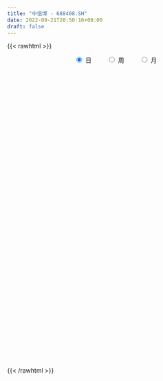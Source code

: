 ```yaml
---
title: "中信博 - 688408.SH"
date: 2022-09-21T20:50:16+08:00
draft: false
---
```

{{< rawhtml >}}
    <div style="text-align: center">
        <label style="padding: 1rem;"><input style="margin-right: .5rem" type="radio" name="period" value="D" checked onclick="period_change(this)">日</label>
        <label style="padding: 1rem;"><input style="margin-right: .5rem" type="radio" name="period" value="W" onclick="period_change(this)">周</label>
        <label style="padding: 1rem;"><input style="margin-right: .5rem" type="radio" name="period" value="M" onclick="period_change(this)">月</label>
    </div>
    <div id="chart" style="height: 700px;"></div> 
    <script type="text/javascript">
        const D_v = [90394.37,82330.37,64766.9,43136.69,37846.39,27296.49,21218.99,15105.16,23976.03,33774.93,26055.65,15417.18,17212.69,9872.71,14041.71,8788.38,14811.12,18252.67,9789.18,10422.15,9337.24,19049.54,23374.58,41155.15,11219.07,13508.87,22397.24,9765.01,8278.87,8697.08,14847.25,10441.87,8147.79,12486.1,8632.58,17362.21,7387.66,17679.12,9302.38,8930.83,13972.08,7741.86,8903.62,8910.08,14464.57,9637.32,5541.1,5845.64,4836.76,6738.87,7471.88,5300.94,2726.59,5897.02,3262.96,3081.36,3661.94,3096.64,8051.7,5957.06,11292.24,8555.98,3491.7,5499.12,8251.15,6594.48,8039.18,9243.0,17523.85,11563.38,8963.77,5069.06,10444.23,11386.04,8814.25,12717.78,6920.24,17835.65,12376.91,15463.59,24811.22,16276.25,12035.33,10540.62,11165.9,15957.69,21592.97,10388.35,7442.35,13105.74,15959.43,12238.98,8917.53,6960.92,8900.3,8250.15,10538.64,15158.41,7939.46,6552.88,4161.05,7543.8,4245.12,5150.36,5703.86,6728.84,11967.27,11447.32,7002.14,6077.36,8334.95,6251.77,6046.73,7810.64,5628.51,4725.27,9423.03,12359.26,7836.38,8175.07,9635.43,5978.8,11272.64,11567.24,8515.41,10251.35,5517.81,9743.42,4746.65,2990.96,5248.62,4356.44,2388.0,5415.84,4392.23,10108.65,4571.91,6415.4,14050.05,5814.78,7416.91,2958.47,5351.06,6411.74,3677.14,4557.92,3561.4,3432.11,5107.78,5068.22,4766.54,5580.17,7971.26,4062.63,3930.46,3642.72,5337.23,6552.03,6207.78,13395.77,8590.35,6007.08,7095.43,11567.56,12501.26,3537.06,6178.74,4967.74,7591.51,3655.97,4594.54,14306.96,8099.3,6960.1,10268.24,3311.51,5453.44,8174.64,8932.6,7491.66,4084.83,4038.02,3603.59,4364.75,2009.43,2936.96,11472.13,13216.0,11141.49,10217.65,4344.99,6100.28,11252.83,9092.99,8462.08,9793.03,7091.04,7720.05,8414.23,4397.83,6028.66,7619.14,5474.39,8626.36,13436.7,7534.64,6208.83,16956.35,13416.23,10913.26,10929.47,7712.7,11455.61,8075.33,10115.85,9068.12,7131.16,10912.0,15226.64,8644.0,16260.89,10917.5,11404.38,11304.77,9331.74,7817.52,8043.5,8384.95,14154.2,10341.41,23078.05,8094.05,14162.05,12398.2,8532.33,8845.47,48649.17,24959.3,21296.56,28175.17,24382.34,9569.84,42252.65,18157.51,20643.84,27862.74,21429.8,17383.85,30352.96,26803.46,33019.93,19997.47,36474.64,24458.44,18670.72,20921.59,11888.35,16514.67,10812.71,24107.55,17028.55,16332.23,8523.38,12534.6,11228.63,12722.97,10911.18,18984.81,30492.48,16420.66,21312.59,24224.54,22283.95,15256.93,14772.64,22256.83,20318.16,21832.27,17517.23,19003.33,18666.28,14479.14,17068.91,16965.95,13722.39,8517.79,8877.8,18097.71,11454.83,8988.98,18602.42,18530.39,14894.08,14373.15,28058.99,28912.68,14435.82,17718.7,13811.21,12520.57,12798.9,12734.86,20543.31,25321.92,19677.04,18971.18,18760.15,18155.14,21581.84,32870.88,20685.8,10132.21,11434.75,7538.52,11812.57,17263.05,12814.98,10524.48,16622.24,16014.56,22420.85,29578.86,29454.28,51573.75,57398.18,33744.54,40358.46,30032.1,45895.81,37876.13,48654.35,41500.23,38319.09,25303.23,35103.88,24670.2,25931.55,20768.23,19825.09,41508.82,55088.23,46892.39,24269.19,26147.28,23745.97,25836.43,37682.03,51740.17,42864.73,32629.01,31820.29,21449.85,26381.59,30209.4,18091.39,21986.06,38462.91,30285.38,25450.02,23269.91,27390.51,21569.02,38560.08,23591.05,25127.5,28807.32,33345.37,31453.4,46388.5,42143.2,23440.65,42220.63,52103.81,29821.1,34971.12,29356.65,43557.52,25803.96,21854.79,22498.98,25095.26,18610.28,24729.06,13340.9,19799.12,20128.53,20421.85,18653.81,26516.5,18235.54,27870.44,27296.93,33983.91,31128.11,20047.18,21883.66,25877.62,30874.06,21716.48,29010.98,29032.13,34512.64,27786.97,15749.48,39742.38,96927.07,101544.75,42975.53,36665.8,34919.07,38686.61,67282.98,118154.16,71170.0,56726.34,57613.74,45520.07,37465.31,39357.4,30998.9,83421.52,43273.14,54111.4,55931.35,57059.52,75606.42,40141.07,40383.19,36155.58,57046.19,27942.82,47351.69,37814.26,41479.13,35519.1,38050.9,39138.81,51047.89,32024.42,38778.02,55748.13,41809.05,42549.92,41394.02,28281.25,33427.15,35949.32,30269.44,25767.43,22353.15,51622.1,59050.79,49770.7,53015.65,44278.97,28403.62,24559.88,46654.44,44180.42,38634.62,45201.41,62096.89,41044.03,51842.71,43305.21,45186.94,39689.34,47542.43,60949.2,47411.84,41557.73,34583.33,19494.52,34726.6,30494.74,43526.3,38682.29,50881.78,39549.5,28392.91,32196.14,47614.76,42352.19,34701.35,25717.83,54536.85,36050.49,25016.1,29807.17,44056.67,32037.0,21653.96,23841.63,27192.11,17913.99,50906.6,24470.69,21729.45,21385.51,17838.45]
const D_histogram = [0.0,0.7658119658,1.2256155064,2.0666078472,1.9719819279,1.6481352512,1.0866239137,0.763677488,1.5537782215,1.8637920574,2.055337501,2.1949178378,2.0515678727,1.7879663939,1.2270787642,0.5115692433,0.5198070265,0.3265661375,0.2046901247,0.0364637966,-0.2892863947,-0.3501420483,0.961984224,1.984535889,2.6142984005,2.9193296221,2.2310932599,1.6335002196,0.7527346511,0.342014503,-0.2466497148,-0.3570203539,-0.8789550291,-0.8623977553,-0.4651068828,-0.3314076765,-0.2185663215,0.226781714,0.8911372721,0.8332951178,0.7680973019,1.1811414131,1.118459881,0.9906357015,0.7772846671,0.0813123312,-0.4590242359,-0.6446107138,-0.9980618658,-1.7033200765,-2.4784647424,-2.3506623612,-2.2198476826,-1.7743219113,-1.8017926538,-2.0742330179,-2.2635879907,-2.1139179265,-2.1268384228,-1.8583421539,-2.2529284186,-2.0608919693,-2.0643078276,-1.9702798388,-1.3765488436,-0.8294524633,0.2359840119,1.2297680726,2.1881989357,2.5918850966,2.4925251949,2.0327210433,2.540713144,2.6847609438,2.1722103547,2.1105130904,1.6271934633,2.3537268462,2.193936772,1.0416504793,-0.1922210574,-0.4057043905,-0.4550792859,-0.7100370367,-1.1956528385,-0.8346501737,-1.5816323129,-2.3957451635,-2.7481385951,-3.7551507668,-3.3695332469,-3.2435772759,-2.7932915862,-2.3394790742,-1.2905402545,0.0532012591,2.0274418834,3.4808216055,3.7297220038,3.4854799629,2.6523784717,2.1330151161,1.711407497,1.4362805508,1.0841480759,-0.4272815421,-0.9431021609,-1.6161889879,-1.3373693106,-0.79256945,-0.0120847506,-0.0871344845,-1.1416456219,-1.7438638459,-2.298912989,-2.0708361139,-2.2162185595,-1.9952449902,-1.6997397808,-1.0806805637,-2.2365280798,-2.7122578313,-3.7542179476,-4.9985576644,-5.08313902,-4.6398524335,-3.4342001604,-3.6855170915,-3.411707469,-2.9117009499,-2.3080005332,-1.964998207,-1.3655765763,-1.5527208995,-1.774072851,-1.6336286317,-0.9841533958,-0.2331402624,1.4444204723,2.4104422279,2.9656100534,3.0014860252,2.9214146621,2.6455933495,2.2721015199,1.4573990201,0.738668769,0.4645299605,0.3706835948,0.0844000888,0.2500821825,0.7421227255,1.4399513445,1.5797895619,1.8037681121,2.1086659027,1.9623077982,1.9147498248,2.3388707563,1.9685029054,1.3244154932,0.5395114785,-0.3575550088,-1.5329909451,-2.446372365,-2.7310605953,-2.9387812653,-3.0200462413,-2.5546116012,-2.1582094186,-1.5720476156,-0.7868790395,0.1302436436,0.4626673274,0.5058587904,0.4600744741,0.80595882,0.7723732702,1.6126472602,2.3236732148,2.5384245711,2.4078466505,1.9504992584,1.6301476181,1.2823812127,0.9442266267,1.5109075487,2.7519706837,3.7177031881,3.5991611074,3.4033809545,3.7328636909,4.0913750951,3.7813639836,3.2003675723,3.4139958732,3.2349503259,2.9655977448,4.0746043145,4.4938035018,3.6698518859,2.5757112429,1.955935366,0.8331605613,0.7667184172,0.4885222733,-0.1386707047,0.8833442486,0.5994275618,0.213127867,1.5431505377,2.5304153249,2.3365611982,1.4066030999,1.9357762631,2.961893786,3.0225802027,3.3615300451,1.1410384416,0.1564303044,0.6090814494,1.6719804458,0.9250549449,-2.0168506248,-2.3645199328,-2.2648823783,-2.4388799101,-2.815655392,-4.2225447083,-5.3614461168,-6.6088994269,-7.6001509077,-8.544053242,-9.089380483,-8.9769298146,-8.6450387144,-8.008651518,-7.3145818773,-6.0501335418,-3.6784898493,-1.703952919,-0.4480820994,-0.1790833646,-0.1479369622,-0.1388938572,0.3666791525,0.3162883227,0.7106898459,1.0922730722,0.726656939,-0.3246282761,-0.9374287262,-2.580667582,-2.8766139029,-2.2403007905,-2.7812037615,-2.6238331163,-2.3093124933,-1.8309364126,-0.7985123834,-0.2011973102,-0.2897215812,-0.6713513561,-0.0689929314,-0.4078276598,-0.1359890906,-0.3555947178,0.5037269943,1.8833379189,2.6432454684,3.469205332,4.3657705612,5.1207282797,4.6890721607,4.3265219408,4.5084646107,4.6710851122,4.8758139832,4.4233011985,4.2106585848,4.2737183496,3.9936534675,3.1550212028,2.8422635607,2.4184784165,1.9615901767,1.1792398014,1.3333514924,1.7908002724,1.841059485,1.8730528231,0.5787509702,0.5995010013,-0.1470138875,0.5495686671,1.5059821724,1.8365039821,1.3033022093,0.1337388486,-0.5791480863,-1.051985871,-1.3765369975,-2.4208145198,-3.4411275094,-4.017500732,-4.2832699187,-4.3829944989,-3.757160272,-3.6823194467,-2.3695121371,-1.2689082983,-0.8768649938,-1.0923528072,-1.4157437201,-1.6991565535,-2.2757394756,-2.7453927743,-3.1477798277,-2.8907004436,-2.9814930938,-3.4868158531,-3.5129740328,-3.7297535879,-4.2375991142,-3.8673252009,-4.0083359119,-4.3435157155,-4.5233994492,-5.120360916,-5.4265096238,-5.8633900954,-5.4091015506,-5.2073669786,-4.6355010575,-3.5587719893,-2.6198175789,-2.1014766494,-1.7013102429,-1.1408714966,-0.0900266564,1.017393161,2.0131094335,2.4499811283,2.7767666943,2.7794348355,2.3893209963,1.7418584453,0.5463363717,-0.4366858668,-0.7464234285,-0.3303178596,0.2305780241,0.9154765363,1.4039820696,1.7022934637,2.0673698864,2.8237768052,3.2873398505,3.6370308615,3.8791555281,3.8689525194,3.871001604,3.0747172303,2.4139499444,1.677720315,1.0112876468,0.4576090026,0.156384732,-0.3508868862,-0.7295314651,-1.1190004483,-0.7762527344,-0.3015559674,-0.2335839414,0.0735696769,0.1186989874,0.4487893058,0.6143289931,0.4324426623,0.2908726575,0.3740598654,0.6158815299,0.5690802789,0.4880363992,0.335059186,0.1059606055,-0.1526993866,-0.4880944419,-0.7214267317,-0.9362625431,-1.0846276587,-1.1427900014,-0.8598781869,-0.5253919002,-0.3587114547,-0.3529917958,-0.4061730525,-0.6552937047,-0.8799317702,-0.6261668303,-0.4015975606,0.0356844043,0.3739642533,0.5716173611,0.9840853005,1.8474779824,2.5655915634,3.0081177789,3.1559596724,3.1845662114,3.1769055389,3.0662837421,3.4694025913,3.7462024468,3.5736112541,3.0398427347,2.5381495849,2.0113430892,1.574790807,1.2268671753,1.2792358632,1.2118020947,1.4267922556,1.8910701991,2.1428003987,1.7939534482,1.1683903955,0.7683831986,0.4511102299,-0.1063038651,-0.5563036733,-0.4910095143,-0.1522678685,0.2562157007,0.2696854606,0.3169596933,0.5417654657,1.04223819,1.195486529,1.0539726929,0.2100571415,0.0086020547,-0.6705248436,-1.0445789321,-1.4173045973,-1.3311919462,-1.1019200063,-1.1880954287,-1.2822432602,-1.3448122178,-0.7066903754,0.0662687504,0.6941701536,1.4838338904,1.3224287769,1.288946068,1.1698105214,1.4402721867,1.7753682514,2.0234258708,2.5496730661,2.9903334234,3.5203797588,3.0163741249,2.7415000328,1.595404922,0.5353246317,-0.4554209631,-0.533506476,-0.1318860155,0.5936860303,1.1574457522,1.1281061956,1.6066741081,1.4750102665,1.1941487626,0.6754212958,0.4187158702,0.5091365307,0.6082885004,-0.2228562221,-1.6230092764,-2.7366455482,-3.1695698086,-3.6015763918,-4.6371383275,-5.3932761245,-5.7570581753,-5.6302148687,-4.6338221785,-3.6567505804,-2.8431643306,-2.3851969757,-2.0901999873,-1.9259188543,-2.5510608721,-2.8085266259,-2.9911406155,-2.637559739,-2.3452465826]
const D_fast = [0.0,0.9572649573,1.7234723744,3.081116677,3.4794862397,3.5676733759,3.2778180167,3.1457909631,4.3243362519,5.1002981022,5.805677921,6.4939877172,6.8635297204,7.04691984,6.7928019013,6.2051846913,6.3433742311,6.2317748764,6.1610713948,6.0019610159,5.6038892259,5.4554980603,7.0081203885,8.5268060258,9.8101431374,10.8450067646,10.7145437173,10.5253257319,9.8327438262,9.5075273038,8.8572006574,8.6575749298,7.9159014973,7.7168593322,7.9978734841,8.0487207713,8.1069205459,8.6089640098,9.496103886,9.6465855111,9.7734120207,10.4817414852,10.6986749234,10.8185096693,10.7994798016,10.1238355486,9.4687429224,9.122003766,8.5190371476,7.3879489178,5.9931880664,5.5333248572,5.1091776152,5.1111229086,4.6332040027,3.8422053842,3.0869534137,2.7081439962,2.1635138942,1.9674246246,1.0096062553,0.6864197123,0.166926897,-0.2316150739,0.0179787104,0.3577119749,1.4821444531,2.783370532,4.288851129,5.340508564,5.864279961,5.9126560703,7.055826457,7.8710644928,7.9015664923,8.3674975006,8.2909762393,9.6059413338,9.9946354525,9.1027617797,7.8208349787,7.505925548,7.342780831,6.9103138211,6.1257848097,6.2781249311,5.1357347136,3.7226855721,2.6832574918,0.7374576284,0.2806918365,-0.4042465114,-0.6522837183,-0.7833409748,-0.0570372188,1.3000046096,3.7811057047,6.1046908282,7.2860217274,7.9131496773,7.743142804,7.7570332275,7.7632774826,7.8472206741,7.7661252182,6.1478752147,5.3962790556,4.3191449816,4.2636223313,4.6102798293,5.3877433412,5.2909099862,3.9509874432,2.9128032578,1.7830258674,1.4933937141,0.7939566286,0.5161189504,0.3866892145,0.7355782908,-0.9794012454,-2.1331954547,-4.1137100579,-6.6076891908,-7.9630553013,-8.6797318232,-8.3326295903,-9.5053257942,-10.0844430389,-10.3123617573,-10.2856614739,-10.4339086994,-10.1758812129,-10.7512057609,-11.4160759251,-11.6840388638,-11.2806019769,-10.587873909,-8.5492080563,-6.9805757437,-5.6840054049,-4.8977579268,-4.2474756243,-3.8618985996,-3.6673650491,-4.1177177939,-4.6517808528,-4.8097871712,-4.8109626381,-5.076146122,-4.8479434826,-4.1703722583,-3.1125558032,-2.5777701953,-1.9028496171,-1.0707853508,-0.7265665057,-0.295437023,0.7134015976,0.8351594731,0.5221759342,-0.1278502109,-1.1143054504,-2.6729891229,-4.1979636342,-5.1654170133,-6.1078329996,-6.9441095359,-7.1173277961,-7.2604779681,-7.067328069,-6.4788792527,-5.5291956588,-5.0811051431,-4.9114489825,-4.8422146803,-4.2948406295,-4.1353328617,-2.8918970566,-1.5999527984,-0.7505952992,-0.2792115572,-0.2489341347,-0.1617488705,-0.1889199727,-0.2910179021,0.6533899071,2.5824457131,4.4776040145,5.2588522106,5.9139172963,7.1766159555,8.5579711335,9.1933010178,9.4123964996,10.4795237689,11.109215803,11.5812626581,13.7089203064,15.2515703692,15.3450817248,14.8948688925,14.764076857,13.8495921927,13.9748296529,13.8187640773,13.1569034231,14.3997544386,14.2656946422,13.9326769142,15.6484872193,17.2683558377,17.6586420106,17.0803346873,18.0934519162,19.8600428856,20.676374353,21.8557067067,19.9204747136,18.9749741524,19.5798956598,21.0607897677,20.5451280031,17.0990097772,16.1602104859,15.6936274459,14.9099099365,13.8292206066,11.3666951132,8.8874321755,5.9877540087,3.096464801,0.0165491561,-2.8011232056,-4.9329049909,-6.7622735692,-8.1280492523,-9.2626250809,-9.5107101309,-8.0586889007,-6.5101402002,-5.3662899054,-5.1420620118,-5.14789985,-5.1735802092,-4.5763374114,-4.5476561605,-3.9755821758,-3.3209306815,-3.5048825799,-4.6373248641,-5.4844824957,-7.772888247,-8.7879880437,-8.7117501288,-9.9479540403,-10.4465416741,-10.7093491744,-10.6887071969,-9.8559112636,-9.3088955179,-9.4698501842,-10.0193177982,-9.4342076063,-9.8749992496,-9.637157953,-9.9456622597,-8.960408799,-7.1099633948,-5.6892444781,-3.9959832815,-2.0079754121,0.0271643764,0.7677762975,1.4868565628,2.7959153854,4.126307165,5.5499895318,6.2033020467,7.0433240793,8.1748134315,8.8931619162,8.8432849522,9.2410932003,9.4219276602,9.4554369646,8.9678965396,9.4553461037,10.3604949518,10.8710190357,11.3712755796,10.2216614692,10.3922867506,9.6090183899,10.4429931114,11.7759021597,12.565549965,12.3581737444,11.2220450959,10.3643711394,9.6285368871,8.9598515111,7.3103703589,5.429775492,3.8490270863,2.51244042,1.316967215,1.003511374,0.1577723375,0.8782016128,1.6615783771,1.8344054331,1.3458294179,0.6685025751,-0.0396993967,-1.1852171877,-2.34121868,-3.5305506904,-3.9961464171,-4.8323123408,-6.2093390634,-7.1137407513,-8.2629587034,-9.8302040082,-10.4267613951,-11.5698560841,-12.9909148166,-14.3016484126,-16.1787001084,-17.8414762221,-19.7442042176,-20.6421910605,-21.742298233,-22.3293075764,-22.1422715055,-21.8582714898,-21.8652997226,-21.8904608768,-21.6152400048,-20.5869018286,-19.225133721,-17.72614009,-16.6767731132,-15.6557958736,-14.9582690235,-14.7510526137,-14.9630505534,-16.021988534,-17.1141822392,-17.610525658,-17.2769995541,-16.6584591643,-15.7446915181,-14.9051904674,-14.1813057073,-13.2993868131,-11.837035693,-10.551637685,-9.2926889587,-8.08077541,-7.1237402889,-6.1539408033,-6.1815458694,-6.2388256692,-6.5556252198,-6.9692359764,-7.4085123699,-7.6706404575,-8.2656337973,-8.8266612424,-9.4958803377,-9.3471958074,-8.9478880323,-8.9383119915,-8.6127659541,-8.5379618967,-8.0956742518,-7.7765523163,-7.8503279815,-7.919179822,-7.7424776477,-7.3466856007,-7.251216782,-7.210251562,-7.2794639786,-7.4820724078,-7.7789072465,-8.2363259122,-8.650014885,-9.0989163321,-9.5184383625,-9.8622982055,-9.7943559377,-9.591217626,-9.5142150442,-9.5967433343,-9.7514678541,-10.1644119325,-10.6090329405,-10.5118097082,-10.3876398287,-9.9414367626,-9.5096658503,-9.1691084022,-8.5106191377,-7.1853569603,-5.8258454884,-4.6312898282,-3.6944580166,-2.8697099247,-2.0831442125,-1.4271950738,-0.1567255768,1.0566248904,1.7774365112,2.0036286756,2.136472922,2.1125021986,2.0696476181,2.0284407802,2.400618434,2.6361351891,3.2078234139,4.1448689072,4.9322992064,5.031940618,4.6984751642,4.4905637669,4.2860683557,3.7020782945,3.1130025679,3.0555443484,3.356219027,3.8287565214,3.9096476464,4.0361618025,4.3964089413,5.1574412131,5.6095611843,5.7315405215,4.9401392555,4.7408346823,3.8940765731,3.2588777516,2.5318259371,2.2851406016,2.2389325399,1.8557332603,1.4410246138,1.0422526017,1.5037018503,2.2932281636,3.0946721052,4.2552943147,4.4244963955,4.7132502035,4.8865672873,5.5170969992,6.2960351268,7.0499492139,8.2136146757,9.4018583888,10.8119996639,11.0620875613,11.4725884774,10.725344597,9.7990954646,8.6944946291,8.4830324972,8.8516814538,9.7256750072,10.5787961671,10.8314831595,11.711719599,11.948808324,11.9664840108,11.6166118679,11.4645854098,11.682290203,11.9335142978,11.0466555198,9.2407501464,7.4429524876,6.217635775,4.8852350938,2.6903885762,0.5859317482,-1.2171148465,-2.4978252571,-2.6598881115,-2.5970041586,-2.4942089913,-2.6325408804,-2.8600938888,-3.1772924693,-4.4401997051,-5.3997971155,-6.330196259,-6.6360053172,-6.9300038065]
const D_slow = [0.0,0.1914529915,0.497856868,1.0145088298,1.5075043118,1.9195381246,2.1911941031,2.3821134751,2.7705580304,3.2365060448,3.75034042,4.2990698795,4.8119618476,5.2589534461,5.5657231372,5.693615448,5.8235672046,5.905208739,5.9563812701,5.9654972193,5.8931756206,5.8056401085,6.0461361645,6.5422701368,7.1958447369,7.9256771424,8.4834504574,8.8918255123,9.0800091751,9.1655128008,9.1038503722,9.0145952837,8.7948565264,8.5792570876,8.4629803669,8.3801284477,8.3254868674,8.3821822959,8.6049666139,8.8132903934,9.0053147188,9.3006000721,9.5802150424,9.8278739677,10.0221951345,10.0425232173,9.9277671583,9.7666144799,9.5170990134,9.0912689943,8.4716528087,7.8839872184,7.3290252978,6.8854448199,6.4349966565,5.916438402,5.3505414044,4.8220619227,4.290352317,3.8257667785,3.2625346739,2.7473116816,2.2312347247,1.738664765,1.3945275541,1.1871644382,1.2461604412,1.5536024594,2.1006521933,2.7486234674,3.3717547662,3.879935027,4.515113313,5.1863035489,5.7293561376,6.2569844102,6.663782776,7.2522144876,7.8006986806,8.0611113004,8.0130560361,7.9116299384,7.797860117,7.6203508578,7.3214376482,7.1127751047,6.7173670265,6.1184307356,5.4313960869,4.4926083952,3.6502250834,2.8393307645,2.1410078679,1.5561380994,1.2335030357,1.2468033505,1.7536638213,2.6238692227,3.5562997237,4.4276697144,5.0907643323,5.6240181113,6.0518699856,6.4109401233,6.6819771423,6.5751567568,6.3393812165,5.9353339695,5.6009916419,5.4028492794,5.3998280917,5.3780444706,5.0926330651,4.6566671037,4.0819388564,3.564229828,3.0101751881,2.5113639405,2.0864289953,1.8162588544,1.2571268345,0.5790623766,-0.3594921103,-1.6091315264,-2.8799162814,-4.0398793898,-4.8984294299,-5.8198087027,-6.67273557,-7.4006608074,-7.9776609407,-8.4689104925,-8.8103046365,-9.1984848614,-9.6420030742,-10.0504102321,-10.296448581,-10.3547336466,-9.9936285286,-9.3910179716,-8.6496154583,-7.899243952,-7.1688902864,-6.5074919491,-5.9394665691,-5.575116814,-5.3904496218,-5.2743171317,-5.181646233,-5.1605462108,-5.0980256651,-4.9124949838,-4.5525071477,-4.1575597572,-3.7066177292,-3.1794512535,-2.6888743039,-2.2101868477,-1.6254691587,-1.1333434323,-0.802239559,-0.6673616894,-0.7567504416,-1.1399981779,-1.7515912691,-2.434356418,-3.1690517343,-3.9240632946,-4.5627161949,-5.1022685495,-5.4952804534,-5.6920002133,-5.6594393024,-5.5437724705,-5.4173077729,-5.3022891544,-5.1007994494,-4.9077061319,-4.5045443168,-3.9236260131,-3.2890198703,-2.6870582077,-2.1994333931,-1.7918964886,-1.4713011854,-1.2352445287,-0.8575176416,-0.1695249706,0.7599008264,1.6596911032,2.5105363419,3.4437522646,4.4665960384,5.4119370343,6.2120289273,7.0655278956,7.8742654771,8.6156649133,9.6343159919,10.7577668674,11.6752298389,12.3191576496,12.8081414911,13.0164316314,13.2081112357,13.330241804,13.2955741279,13.51641019,13.6662670804,13.7195490472,14.1053366816,14.7379405128,15.3220808124,15.6737315874,16.1576756531,16.8981490996,17.6537941503,18.4941766616,18.779436272,18.8185438481,18.9708142104,19.3888093219,19.6200730581,19.1158604019,18.5247304187,17.9585098242,17.3487898466,16.6448759986,15.5892398215,14.2488782923,12.5966534356,10.6966157087,8.5606023982,6.2882572774,4.0440248238,1.8827651452,-0.1193977343,-1.9480432036,-3.4605765891,-4.3801990514,-4.8061872812,-4.918207806,-4.9629786472,-4.9999628877,-5.034686352,-4.9430165639,-4.8639444832,-4.6862720217,-4.4132037537,-4.2315395189,-4.312696588,-4.5470537695,-5.192220665,-5.9113741408,-6.4714493384,-7.1667502788,-7.8227085578,-8.4000366811,-8.8577707843,-9.0573988802,-9.1076982077,-9.180128603,-9.347966442,-9.3652146749,-9.4671715898,-9.5011688625,-9.5900675419,-9.4641357933,-8.9933013136,-8.3324899465,-7.4651886135,-6.3737459732,-5.0935639033,-3.9212958631,-2.8396653779,-1.7125492253,-0.5447779472,0.6741755486,1.7800008482,2.8326654944,3.9010950818,4.8995084487,5.6882637494,6.3988296396,7.0034492437,7.4938467879,7.7886567382,8.1219946113,8.5696946794,9.0299595507,9.4982227565,9.642910499,9.7927857493,9.7560322775,9.8934244442,10.2699199873,10.7290459829,11.0548715352,11.0883062473,10.9435192257,10.680522758,10.3363885086,9.7311848787,8.8709030013,7.8665278183,6.7957103387,5.6999617139,4.7606716459,3.8400917843,3.24771375,2.9304866754,2.7112704269,2.4381822251,2.0842462951,1.6594571568,1.0905222879,0.4041740943,-0.3827708626,-1.1054459735,-1.850819247,-2.7225232103,-3.6007667185,-4.5332051154,-5.592604894,-6.5594361942,-7.5615201722,-8.6473991011,-9.7782489634,-11.0583391924,-12.4149665983,-13.8808141222,-15.2330895098,-16.5349312545,-17.6938065189,-18.5834995162,-19.2384539109,-19.7638230732,-20.189150634,-20.4743685081,-20.4968751722,-20.242526882,-19.7392495236,-19.1267542415,-18.4325625679,-17.737703859,-17.14037361,-16.7049089986,-16.5683249057,-16.6774963724,-16.8641022295,-16.9466816944,-16.8890371884,-16.6601680544,-16.309172537,-15.883599171,-15.3667566994,-14.6608124981,-13.8389775355,-12.9297198201,-11.9599309381,-10.9926928083,-10.0249424073,-9.2562630997,-8.6527756136,-8.2333455349,-7.9805236232,-7.8661213725,-7.8270251895,-7.9147469111,-8.0971297773,-8.3768798894,-8.570943073,-8.6463320649,-8.7047280502,-8.686335631,-8.6566608841,-8.5444635577,-8.3908813094,-8.2827706438,-8.2100524794,-8.1165375131,-7.9625671306,-7.8202970609,-7.6982879611,-7.6145231646,-7.5880330132,-7.6262078599,-7.7482314704,-7.9285881533,-8.1626537891,-8.4338107037,-8.7195082041,-8.9344777508,-9.0658257258,-9.1555035895,-9.2437515385,-9.3452948016,-9.5091182278,-9.7291011703,-9.8856428779,-9.9860422681,-9.977121167,-9.8836301036,-9.7407257634,-9.4947044382,-9.0328349426,-8.3914370518,-7.6394076071,-6.850417689,-6.0542761361,-5.2600497514,-4.4934788159,-3.6261281681,-2.6895775564,-1.7961747428,-1.0362140592,-0.4016766629,0.1011591094,0.4948568111,0.8015736049,1.1213825707,1.4243330944,1.7810311583,2.2537987081,2.7894988078,3.2379871698,3.5300847687,3.7221805683,3.8349581258,3.8083821596,3.6693062412,3.5465538627,3.5084868955,3.5725408207,3.6399621859,3.7192021092,3.8546434756,4.1152030231,4.4140746553,4.6775678286,4.730082114,4.7322326276,4.5646014167,4.3034566837,3.9491305344,3.6163325478,3.3408525462,3.043828689,2.723267874,2.3870648195,2.2103922257,2.2269594133,2.4005019517,2.7714604243,3.1020676185,3.4243041355,3.7167567659,4.0768248125,4.5206668754,5.0265233431,5.6639416096,6.4115249655,7.2916199051,8.0457134364,8.7310884446,9.1299396751,9.263770833,9.1499155922,9.0165389732,8.9835674693,9.1319889769,9.4213504149,9.7033769639,10.1050454909,10.4737980575,10.7723352482,10.9411905721,11.0458695396,11.1731536723,11.3252257974,11.2695117419,10.8637594228,10.1795980358,9.3872055836,8.4868114856,7.3275269038,5.9792078726,4.5399433288,3.1323896116,1.973934067,1.0597464219,0.3489553392,-0.2473439047,-0.7698939015,-1.2513736151,-1.8891388331,-2.5912704896,-3.3390556434,-3.9984455782,-4.5847572239]
const D_data = [['2020-09-01', 82.5, 81.12, 79.98, 86.38],['2020-09-02', 83.5, 93.12, 83.5, 96.5],['2020-09-03', 94.1, 93.46, 92.81, 105.0],['2020-09-04', 94.0, 103.2, 89.12, 106.61],['2020-09-07', 101.0, 95.3, 93.0, 103.95],['2020-09-08', 97.0, 92.99, 92.0, 99.47],['2020-09-09', 93.89, 89.0, 87.6, 95.35],['2020-09-10', 91.5, 90.66, 90.01, 95.5],['2020-09-11', 91.8, 107.18, 91.0, 108.0],['2020-09-14', 107.8, 105.95, 103.0, 114.58],['2020-09-15', 106.39, 107.9, 100.66, 116.53],['2020-09-16', 106.5, 110.43, 106.5, 115.97],['2020-09-17', 110.66, 109.23, 104.0, 115.95],['2020-09-18', 107.0, 108.88, 106.29, 112.12],['2020-09-21', 107.8, 104.9, 103.7, 113.78],['2020-09-22', 102.0, 101.0, 100.62, 105.78],['2020-09-23', 103.01, 109.39, 102.0, 111.49],['2020-09-24', 109.02, 107.54, 106.0, 115.0],['2020-09-25', 106.8, 108.64, 104.0, 110.23],['2020-09-28', 108.5, 108.22, 106.0, 112.6],['2020-09-29', 109.55, 105.65, 102.05, 109.97],['2020-09-30', 106.27, 108.5, 104.55, 114.99],['2020-10-09', 118.06, 130.2, 118.06, 130.2],['2020-10-12', 134.0, 134.99, 125.0, 145.0],['2020-10-13', 135.62, 137.38, 128.94, 139.9],['2020-10-14', 135.96, 139.15, 135.02, 147.01],['2020-10-15', 138.4, 128.9, 128.15, 142.24],['2020-10-16', 129.45, 129.34, 125.37, 132.6],['2020-10-19', 131.39, 124.02, 121.88, 131.39],['2020-10-20', 123.0, 128.15, 123.0, 129.8],['2020-10-21', 128.0, 124.55, 119.5, 135.7],['2020-10-22', 124.0, 129.7, 121.03, 131.05],['2020-10-23', 129.0, 123.6, 121.2, 131.86],['2020-10-26', 120.85, 129.52, 120.52, 133.94],['2020-10-27', 129.91, 136.1, 127.05, 137.66],['2020-10-28', 135.0, 135.12, 130.13, 141.0],['2020-10-29', 135.59, 136.5, 132.8, 138.88],['2020-10-30', 136.57, 143.38, 133.21, 151.5],['2020-11-02', 141.49, 150.8, 141.49, 153.0],['2020-11-03', 149.07, 145.33, 144.66, 154.98],['2020-11-04', 146.99, 146.82, 139.77, 152.88],['2020-11-05', 150.0, 155.85, 146.0, 159.8],['2020-11-06', 156.73, 153.11, 148.0, 157.88],['2020-11-09', 152.1, 154.01, 149.5, 158.0],['2020-11-10', 152.0, 154.14, 150.0, 158.1],['2020-11-11', 148.0, 147.4, 143.3, 156.88],['2020-11-12', 146.0, 147.27, 143.88, 150.5],['2020-11-13', 147.27, 150.71, 146.0, 151.88],['2020-11-16', 148.26, 147.86, 145.6, 157.86],['2020-11-17', 149.28, 140.82, 135.85, 149.28],['2020-11-18', 138.0, 135.5, 133.44, 145.87],['2020-11-19', 134.76, 144.29, 133.55, 144.44],['2020-11-20', 145.6, 144.28, 141.3, 146.78],['2020-11-23', 147.0, 149.2, 140.51, 150.83],['2020-11-24', 147.98, 143.92, 142.0, 148.8],['2020-11-25', 141.25, 139.36, 138.5, 146.89],['2020-11-26', 138.33, 138.21, 134.01, 141.48],['2020-11-27', 137.8, 141.32, 136.82, 142.09],['2020-11-30', 140.74, 138.6, 133.0, 143.0],['2020-12-01', 136.25, 141.8, 134.1, 143.05],['2020-12-02', 140.64, 132.0, 131.15, 141.78],['2020-12-03', 132.96, 137.5, 131.0, 139.86],['2020-12-04', 136.97, 134.26, 134.1, 139.73],['2020-12-07', 134.7, 134.39, 133.5, 139.48],['2020-12-08', 133.78, 141.4, 132.53, 143.2],['2020-12-09', 141.72, 143.21, 139.9, 147.95],['2020-12-10', 145.0, 154.02, 141.0, 157.78],['2020-12-11', 154.14, 159.5, 151.18, 162.51],['2020-12-14', 158.5, 165.99, 154.11, 184.82],['2020-12-15', 167.99, 165.0, 161.5, 168.16],['2020-12-16', 166.38, 162.0, 162.0, 168.88],['2020-12-17', 161.13, 158.3, 155.11, 161.79],['2020-12-18', 159.93, 173.0, 157.08, 179.78],['2020-12-21', 180.0, 173.0, 166.88, 183.98],['2020-12-22', 172.01, 166.5, 165.64, 173.98],['2020-12-23', 170.77, 173.17, 170.13, 179.8],['2020-12-24', 173.0, 168.83, 168.01, 174.49],['2020-12-25', 168.83, 187.25, 168.83, 189.38],['2020-12-28', 186.99, 180.58, 171.0, 187.2],['2020-12-29', 177.32, 167.01, 157.0, 179.99],['2020-12-30', 167.51, 161.0, 157.95, 173.6],['2020-12-31', 163.5, 170.76, 161.01, 171.79],['2021-01-04', 171.44, 172.88, 167.0, 177.57],['2021-01-05', 170.76, 170.11, 164.58, 171.33],['2021-01-06', 168.42, 165.51, 162.98, 172.9],['2021-01-07', 166.0, 176.0, 165.51, 188.64],['2021-01-08', 177.98, 161.08, 154.11, 180.0],['2021-01-11', 161.08, 155.32, 153.22, 161.8],['2021-01-12', 152.8, 156.7, 152.8, 160.79],['2021-01-13', 155.3, 142.9, 141.58, 159.35],['2021-01-14', 142.9, 156.39, 141.0, 157.79],['2021-01-15', 156.39, 152.33, 145.04, 160.95],['2021-01-18', 152.07, 155.89, 147.02, 159.8],['2021-01-19', 156.62, 156.59, 154.0, 163.02],['2021-01-20', 157.0, 166.87, 156.09, 167.63],['2021-01-21', 168.0, 176.74, 168.0, 180.22],['2021-01-22', 176.54, 194.7, 175.11, 196.0],['2021-01-25', 199.0, 200.0, 190.0, 205.0],['2021-01-26', 197.98, 192.86, 187.02, 201.49],['2021-01-27', 194.79, 190.16, 181.11, 195.0],['2021-01-28', 186.01, 183.0, 182.28, 197.48],['2021-01-29', 188.48, 185.95, 180.61, 195.54],['2021-02-01', 184.18, 187.0, 183.62, 194.0],['2021-02-02', 187.0, 189.1, 178.02, 192.0],['2021-02-03', 191.0, 188.38, 184.02, 195.0],['2021-02-04', 185.01, 170.0, 169.0, 187.9],['2021-02-05', 170.0, 177.35, 170.0, 184.44],['2021-02-08', 180.89, 172.0, 161.0, 180.97],['2021-02-09', 172.11, 182.5, 170.51, 188.0],['2021-02-10', 184.0, 188.0, 182.0, 194.0],['2021-02-18', 194.88, 195.0, 180.07, 199.0],['2021-02-19', 198.0, 186.92, 182.94, 198.66],['2021-02-22', 186.88, 171.83, 171.0, 186.88],['2021-02-23', 172.31, 172.54, 170.48, 179.34],['2021-02-24', 170.51, 168.99, 167.0, 175.98],['2021-02-25', 171.01, 176.71, 170.27, 185.99],['2021-02-26', 172.07, 171.0, 167.36, 178.29],['2021-03-01', 173.01, 174.5, 162.52, 181.99],['2021-03-02', 173.88, 175.68, 168.59, 182.0],['2021-03-03', 180.0, 181.38, 175.83, 191.23],['2021-03-04', 177.02, 156.56, 154.8, 178.8],['2021-03-05', 155.1, 158.8, 154.51, 162.09],['2021-03-08', 159.15, 145.0, 140.18, 161.8],['2021-03-09', 144.99, 132.6, 128.2, 146.99],['2021-03-10', 135.64, 139.16, 135.64, 143.98],['2021-03-11', 137.64, 142.35, 136.2, 151.6],['2021-03-12', 144.0, 152.5, 141.13, 153.5],['2021-03-15', 150.15, 133.2, 130.0, 151.0],['2021-03-16', 131.87, 136.1, 130.55, 137.69],['2021-03-17', 136.07, 137.49, 132.32, 139.79],['2021-03-18', 135.7, 138.59, 135.7, 145.0],['2021-03-19', 138.22, 135.0, 133.0, 139.5],['2021-03-22', 136.49, 138.2, 135.19, 139.39],['2021-03-23', 139.6, 127.0, 125.98, 139.6],['2021-03-24', 127.24, 122.78, 120.62, 129.49],['2021-03-25', 122.79, 124.32, 116.26, 126.65],['2021-03-26', 125.0, 130.34, 124.07, 134.0],['2021-03-29', 135.0, 133.45, 129.1, 137.5],['2021-03-30', 133.8, 150.69, 131.02, 155.12],['2021-03-31', 151.48, 149.11, 148.4, 156.0],['2021-04-01', 146.13, 148.96, 146.13, 155.0],['2021-04-02', 151.32, 145.27, 145.13, 151.98],['2021-04-06', 147.45, 145.0, 140.85, 149.0],['2021-04-07', 145.83, 142.84, 135.96, 145.98],['2021-04-08', 142.8, 140.94, 138.66, 143.99],['2021-04-09', 140.24, 132.86, 131.38, 140.96],['2021-04-12', 134.49, 130.0, 129.07, 137.67],['2021-04-13', 131.95, 132.6, 129.41, 134.55],['2021-04-14', 134.59, 133.45, 129.11, 138.77],['2021-04-15', 131.31, 129.45, 126.0, 133.0],['2021-04-16', 128.98, 134.19, 127.93, 136.6],['2021-04-19', 135.99, 139.75, 133.25, 141.97],['2021-04-20', 139.59, 145.76, 137.23, 148.74],['2021-04-21', 140.58, 141.63, 140.4, 146.57],['2021-04-22', 143.98, 144.47, 140.0, 145.68],['2021-04-23', 143.95, 148.0, 142.33, 150.5],['2021-04-26', 145.1, 143.99, 142.5, 151.5],['2021-04-27', 142.4, 145.91, 141.34, 148.46],['2021-04-28', 145.91, 154.28, 143.21, 155.5],['2021-04-29', 134.94, 146.0, 127.88, 148.98],['2021-04-30', 143.0, 141.0, 135.51, 144.8],['2021-05-06', 141.7, 136.0, 132.48, 142.8],['2021-05-07', 135.99, 130.0, 126.18, 137.8],['2021-05-10', 130.22, 119.99, 117.17, 131.33],['2021-05-11', 120.27, 115.8, 112.07, 123.96],['2021-05-12', 115.44, 118.05, 112.78, 119.47],['2021-05-13', 117.99, 115.0, 113.14, 119.72],['2021-05-14', 115.71, 112.9, 112.3, 117.5],['2021-05-17', 112.82, 117.95, 112.04, 121.67],['2021-05-18', 117.8, 116.84, 114.52, 119.8],['2021-05-19', 117.77, 119.63, 114.24, 120.82],['2021-05-20', 118.5, 124.1, 118.13, 135.0],['2021-05-21', 126.81, 129.3, 125.96, 132.98],['2021-05-24', 129.3, 124.8, 122.01, 130.44],['2021-05-25', 125.07, 121.8, 121.01, 126.7],['2021-05-26', 122.06, 120.3, 120.25, 124.48],['2021-05-27', 121.49, 125.79, 118.53, 126.62],['2021-05-28', 125.79, 121.8, 121.13, 130.39],['2021-05-31', 123.67, 135.23, 122.59, 135.55],['2021-06-01', 135.27, 138.8, 131.5, 139.8],['2021-06-02', 138.8, 136.53, 133.09, 141.96],['2021-06-03', 132.0, 133.99, 128.51, 135.87],['2021-06-04', 133.96, 129.7, 129.03, 133.96],['2021-06-07', 132.04, 130.46, 127.21, 134.57],['2021-06-08', 130.48, 129.24, 129.24, 133.5],['2021-06-09', 127.03, 128.2, 125.74, 132.0],['2021-06-10', 128.88, 141.0, 128.88, 145.97],['2021-06-11', 142.49, 156.0, 141.0, 164.55],['2021-06-15', 157.56, 161.18, 150.0, 163.53],['2021-06-16', 165.0, 153.0, 145.0, 165.0],['2021-06-17', 156.0, 154.29, 150.11, 156.0],['2021-06-18', 154.2, 164.53, 151.52, 167.01],['2021-06-21', 165.01, 170.47, 160.11, 174.98],['2021-06-22', 171.97, 166.09, 160.63, 171.97],['2021-06-23', 163.95, 163.91, 161.0, 173.0],['2021-06-24', 172.01, 176.48, 167.01, 181.57],['2021-06-25', 175.43, 175.39, 169.6, 179.88],['2021-06-28', 170.75, 176.71, 170.75, 183.86],['2021-06-29', 178.5, 200.4, 174.51, 204.0],['2021-06-30', 199.98, 200.8, 191.7, 203.29],['2021-07-01', 201.0, 189.0, 186.0, 207.0],['2021-07-02', 187.87, 184.63, 182.0, 194.35],['2021-07-05', 183.42, 189.54, 180.96, 193.48],['2021-07-06', 190.85, 181.47, 173.95, 197.9],['2021-07-07', 177.84, 194.0, 174.1, 199.85],['2021-07-08', 197.5, 192.81, 190.55, 205.06],['2021-07-09', 188.61, 188.02, 183.3, 193.0],['2021-07-12', 190.36, 211.98, 190.36, 221.0],['2021-07-13', 207.19, 200.15, 198.01, 214.86],['2021-07-14', 198.07, 199.33, 196.0, 211.07],['2021-07-15', 203.77, 226.1, 200.47, 237.77],['2021-07-16', 229.0, 231.79, 221.8, 238.98],['2021-07-19', 231.78, 223.24, 217.04, 240.0],['2021-07-20', 224.0, 214.68, 212.51, 226.13],['2021-07-21', 214.15, 235.5, 214.0, 238.98],['2021-07-22', 230.0, 250.28, 230.0, 264.99],['2021-07-23', 250.0, 246.0, 243.01, 268.98],['2021-07-26', 248.39, 255.72, 240.89, 264.36],['2021-07-27', 253.47, 223.0, 218.02, 264.2],['2021-07-28', 220.65, 233.0, 216.31, 234.83],['2021-07-29', 238.0, 252.58, 220.71, 260.0],['2021-07-30', 250.0, 268.0, 246.01, 274.21],['2021-08-02', 268.0, 250.0, 230.59, 270.52],['2021-08-03', 240.03, 214.8, 212.0, 247.56],['2021-08-04', 216.96, 239.32, 214.89, 239.32],['2021-08-05', 239.35, 245.0, 229.0, 254.93],['2021-08-06', 249.03, 242.0, 237.93, 262.6],['2021-08-09', 243.0, 238.28, 222.22, 244.51],['2021-08-10', 242.0, 220.0, 212.19, 243.33],['2021-08-11', 211.11, 214.73, 206.68, 223.32],['2021-08-12', 213.25, 204.0, 194.11, 213.5],['2021-08-13', 202.35, 197.09, 190.0, 204.0],['2021-08-16', 190.0, 187.32, 181.35, 193.56],['2021-08-17', 189.96, 182.25, 178.88, 193.25],['2021-08-18', 183.01, 182.8, 177.12, 188.6],['2021-08-19', 182.5, 180.1, 175.8, 186.75],['2021-08-20', 148.02, 179.98, 148.02, 194.98],['2021-08-23', 178.0, 178.01, 167.02, 182.59],['2021-08-24', 179.7, 184.72, 169.01, 191.9],['2021-08-25', 195.76, 204.0, 171.23, 218.0],['2021-08-26', 201.66, 208.0, 195.0, 234.55],['2021-08-27', 208.74, 206.2, 201.33, 218.28],['2021-08-30', 206.24, 197.01, 180.52, 209.0],['2021-08-31', 195.0, 194.0, 190.0, 200.91],['2021-09-01', 194.8, 193.0, 176.01, 200.02],['2021-09-02', 193.81, 200.0, 190.81, 205.73],['2021-09-03', 199.0, 193.84, 192.58, 207.6],['2021-09-06', 205.0, 200.08, 195.1, 205.0],['2021-09-07', 199.78, 202.1, 194.61, 204.0],['2021-09-08', 204.98, 192.89, 190.89, 215.0],['2021-09-09', 192.0, 180.0, 169.81, 192.7],['2021-09-10', 180.0, 179.84, 170.2, 182.0],['2021-09-13', 178.49, 158.69, 151.31, 179.0],['2021-09-14', 157.1, 167.33, 157.1, 173.2],['2021-09-15', 166.98, 177.0, 166.93, 178.83],['2021-09-16', 177.72, 159.51, 159.45, 179.0],['2021-09-17', 160.89, 163.98, 156.72, 166.2],['2021-09-22', 161.62, 164.09, 160.04, 166.99],['2021-09-23', 164.31, 165.4, 161.01, 167.53],['2021-09-24', 161.92, 174.11, 153.0, 180.65],['2021-09-27', 170.08, 171.38, 166.1, 177.9],['2021-09-28', 171.29, 162.66, 160.04, 171.3],['2021-09-29', 158.01, 156.0, 155.06, 163.04],['2021-09-30', 157.06, 167.3, 154.7, 170.8],['2021-10-08', 167.5, 154.68, 153.36, 167.5],['2021-10-11', 155.01, 160.58, 152.82, 166.33],['2021-10-12', 160.26, 153.0, 152.0, 162.55],['2021-10-13', 153.23, 166.96, 153.23, 167.76],['2021-10-14', 170.0, 179.2, 166.94, 188.35],['2021-10-15', 178.53, 177.82, 172.94, 185.0],['2021-10-18', 177.51, 184.28, 177.51, 188.29],['2021-10-19', 184.99, 192.0, 184.99, 202.7],['2021-10-20', 191.24, 197.7, 188.02, 209.77],['2021-10-21', 194.15, 187.0, 183.89, 200.0],['2021-10-22', 189.99, 188.85, 178.86, 190.97],['2021-10-25', 189.98, 198.41, 189.98, 204.0],['2021-10-26', 198.16, 202.63, 198.16, 213.61],['2021-10-27', 203.0, 208.0, 197.28, 209.0],['2021-10-28', 206.9, 203.0, 198.01, 210.5],['2021-10-29', 203.0, 208.0, 191.18, 213.8],['2021-11-01', 202.06, 214.94, 202.0, 228.81],['2021-11-02', 214.94, 214.0, 208.11, 223.5],['2021-11-03', 212.01, 207.59, 200.0, 216.1],['2021-11-04', 207.52, 214.33, 207.0, 222.22],['2021-11-05', 215.62, 214.01, 210.36, 224.0],['2021-11-08', 218.0, 214.0, 208.57, 218.0],['2021-11-09', 216.62, 208.91, 207.5, 222.77],['2021-11-10', 207.6, 221.09, 203.0, 223.9],['2021-11-11', 219.55, 229.0, 219.55, 238.98],['2021-11-12', 233.0, 227.99, 225.03, 235.88],['2021-11-15', 225.3, 230.8, 211.05, 232.92],['2021-11-16', 226.03, 213.1, 208.8, 228.66],['2021-11-17', 210.08, 227.99, 210.08, 230.5],['2021-11-18', 226.61, 217.98, 217.44, 229.78],['2021-11-19', 220.98, 237.5, 217.03, 242.18],['2021-11-22', 237.0, 247.51, 235.0, 258.88],['2021-11-23', 245.0, 246.0, 243.0, 256.66],['2021-11-24', 244.36, 237.44, 228.08, 247.69],['2021-11-25', 237.44, 227.0, 224.57, 237.44],['2021-11-26', 227.57, 229.01, 223.7, 235.0],['2021-11-29', 224.0, 229.69, 220.0, 234.88],['2021-11-30', 230.0, 229.91, 225.05, 235.16],['2021-12-01', 235.2, 217.08, 216.01, 237.52],['2021-12-02', 212.56, 210.75, 201.0, 215.88],['2021-12-03', 210.53, 210.18, 205.31, 214.96],['2021-12-06', 213.5, 209.5, 209.01, 217.85],['2021-12-07', 207.08, 208.0, 200.6, 215.94],['2021-12-08', 208.0, 216.0, 207.99, 218.63],['2021-12-09', 217.26, 208.62, 204.1, 217.26],['2021-12-10', 205.03, 225.98, 205.03, 228.88],['2021-12-13', 226.0, 228.85, 218.0, 232.64],['2021-12-14', 225.55, 223.56, 221.0, 234.8],['2021-12-15', 220.0, 216.0, 215.0, 226.98],['2021-12-16', 216.0, 212.5, 210.69, 220.66],['2021-12-17', 212.0, 210.37, 210.22, 218.98],['2021-12-20', 206.58, 202.96, 201.37, 214.88],['2021-12-21', 202.79, 199.55, 194.2, 206.59],['2021-12-22', 199.56, 195.66, 194.78, 203.11],['2021-12-23', 196.0, 201.0, 194.0, 206.99],['2021-12-24', 202.0, 194.52, 193.08, 202.0],['2021-12-27', 191.0, 184.78, 183.1, 196.99],['2021-12-28', 184.78, 186.08, 178.5, 186.91],['2021-12-29', 186.1, 179.54, 175.98, 186.68],['2021-12-30', 179.5, 170.0, 168.22, 182.46],['2021-12-31', 178.0, 176.51, 173.84, 183.0],['2022-01-04', 178.0, 166.55, 165.0, 180.81],['2022-01-05', 168.23, 158.31, 157.0, 170.3],['2022-01-06', 158.31, 153.98, 150.1, 161.99],['2022-01-07', 153.01, 141.28, 140.39, 156.79],['2022-01-10', 142.1, 136.56, 135.56, 144.27],['2022-01-11', 137.02, 126.49, 124.2, 137.5],['2022-01-12', 127.52, 131.1, 127.11, 133.79],['2022-01-13', 132.97, 123.18, 122.5, 132.97],['2022-01-14', 123.63, 123.52, 121.16, 126.63],['2022-01-17', 123.93, 128.44, 122.23, 130.58],['2022-01-18', 128.78, 127.0, 124.55, 131.47],['2022-01-19', 126.6, 121.0, 119.27, 126.99],['2022-01-20', 120.54, 117.63, 117.0, 122.63],['2022-01-21', 115.01, 118.2, 115.01, 120.94],['2022-01-24', 117.0, 125.3, 117.0, 128.68],['2022-01-25', 126.54, 129.33, 125.0, 134.38],['2022-01-26', 132.73, 132.0, 128.53, 137.91],['2022-01-27', 131.98, 127.9, 127.0, 133.57],['2022-01-28', 127.81, 128.01, 123.41, 130.74],['2022-02-07', 126.0, 124.49, 123.2, 131.0],['2022-02-08', 125.25, 118.1, 116.1, 125.25],['2022-02-09', 118.99, 111.3, 108.0, 119.99],['2022-02-10', 112.02, 97.97, 95.6, 112.02],['2022-02-11', 96.31, 92.39, 91.5, 97.69],['2022-02-14', 91.58, 94.45, 90.0, 97.1],['2022-02-15', 95.39, 100.99, 94.01, 102.57],['2022-02-16', 101.82, 103.0, 98.85, 103.56],['2022-02-17', 103.0, 106.0, 102.3, 107.81],['2022-02-18', 110.0, 105.3, 104.33, 112.21],['2022-02-21', 105.29, 104.0, 102.43, 109.72],['2022-02-22', 105.0, 105.92, 101.27, 107.91],['2022-02-23', 107.0, 113.69, 106.0, 118.61],['2022-02-24', 114.43, 113.75, 111.31, 118.5],['2022-02-25', 117.46, 115.4, 113.52, 118.96],['2022-02-28', 117.97, 116.9, 113.36, 118.32],['2022-03-01', 121.0, 115.84, 115.0, 125.98],['2022-03-02', 115.0, 117.58, 112.0, 118.1],['2022-03-03', 117.0, 106.83, 106.6, 117.0],['2022-03-04', 106.25, 105.5, 104.0, 110.21],['2022-03-07', 103.99, 101.2, 98.72, 104.48],['2022-03-08', 102.07, 98.19, 98.0, 104.82],['2022-03-09', 99.0, 95.75, 92.0, 101.18],['2022-03-10', 100.0, 95.72, 94.73, 100.75],['2022-03-11', 93.43, 89.74, 88.76, 95.95],['2022-03-14', 89.0, 87.37, 84.02, 89.98],['2022-03-15', 86.52, 83.23, 82.6, 89.25],['2022-03-16', 85.88, 90.31, 81.77, 91.0],['2022-03-17', 93.77, 92.52, 91.06, 98.38],['2022-03-18', 91.23, 87.44, 86.4, 91.98],['2022-03-21', 88.1, 90.15, 86.79, 92.65],['2022-03-22', 90.35, 86.66, 86.41, 92.44],['2022-03-23', 88.0, 90.25, 84.64, 92.9],['2022-03-24', 89.34, 88.75, 86.0, 90.38],['2022-03-25', 88.75, 83.58, 83.35, 89.9],['2022-03-28', 83.28, 82.32, 80.35, 83.81],['2022-03-29', 82.82, 84.08, 82.11, 84.58],['2022-03-30', 84.4, 86.2, 82.92, 86.35],['2022-03-31', 86.2, 82.46, 80.7, 86.2],['2022-04-01', 82.18, 81.0, 80.5, 82.7],['2022-04-06', 80.5, 78.7, 77.52, 80.65],['2022-04-07', 78.7, 75.8, 75.38, 79.29],['2022-04-08', 75.62, 73.0, 72.8, 76.5],['2022-04-11', 71.74, 69.07, 68.6, 72.9],['2022-04-12', 69.07, 67.2, 65.73, 69.8],['2022-04-13', 67.37, 64.4, 64.13, 67.49],['2022-04-14', 65.46, 62.25, 61.6, 65.46],['2022-04-15', 61.99, 60.7, 58.8, 62.0],['2022-04-18', 60.6, 63.52, 58.44, 63.93],['2022-04-19', 64.1, 64.0, 63.0, 67.99],['2022-04-20', 63.7, 61.6, 60.61, 63.87],['2022-04-21', 62.0, 58.45, 58.0, 62.0],['2022-04-22', 57.2, 55.95, 55.68, 59.45],['2022-04-25', 55.23, 50.9, 50.35, 55.57],['2022-04-26', 51.8, 47.93, 47.0, 51.99],['2022-04-27', 48.0, 52.0, 45.9, 52.74],['2022-04-28', 51.0, 51.1, 48.9, 53.55],['2022-04-29', 51.54, 53.99, 49.36, 54.58],['2022-05-05', 53.97, 53.6, 52.14, 55.4],['2022-05-06', 52.52, 52.27, 51.12, 53.48],['2022-05-09', 53.57, 55.87, 51.21, 58.03],['2022-05-10', 54.5, 64.8, 54.0, 67.04],['2022-05-11', 65.83, 67.8, 64.8, 70.98],['2022-05-12', 67.0, 68.59, 66.05, 69.68],['2022-05-13', 70.0, 67.94, 66.25, 70.0],['2022-05-16', 68.0, 68.55, 66.88, 70.8],['2022-05-17', 69.64, 69.9, 66.88, 71.9],['2022-05-18', 70.32, 70.1, 66.68, 71.1],['2022-05-19', 68.6, 79.38, 68.08, 82.28],['2022-05-20', 80.42, 82.09, 78.58, 83.34],['2022-05-23', 82.36, 79.36, 77.61, 82.65],['2022-05-24', 79.52, 75.37, 74.5, 80.8],['2022-05-25', 75.0, 75.1, 71.7, 75.92],['2022-05-26', 75.97, 73.8, 71.5, 77.92],['2022-05-27', 74.46, 73.8, 72.97, 77.1],['2022-05-30', 75.1, 74.0, 70.81, 75.1],['2022-05-31', 78.0, 79.36, 74.88, 81.9],['2022-06-01', 79.22, 79.0, 77.0, 82.0],['2022-06-02', 77.0, 84.23, 76.66, 85.66],['2022-06-06', 86.77, 90.82, 84.58, 91.4],['2022-06-07', 95.0, 92.08, 87.82, 98.88],['2022-06-08', 89.9, 86.3, 82.02, 90.5],['2022-06-09', 83.65, 81.86, 81.2, 85.75],['2022-06-10', 80.75, 83.2, 79.0, 84.58],['2022-06-13', 82.33, 83.32, 80.7, 85.12],['2022-06-14', 81.0, 78.62, 75.2, 81.49],['2022-06-15', 78.97, 77.5, 77.11, 82.0],['2022-06-16', 77.98, 83.01, 77.77, 84.88],['2022-06-17', 82.51, 87.78, 82.01, 88.31],['2022-06-20', 87.6, 91.23, 87.1, 92.43],['2022-06-21', 90.0, 88.15, 85.7, 91.16],['2022-06-22', 86.99, 89.5, 86.87, 93.58],['2022-06-23', 89.0, 93.35, 88.79, 94.28],['2022-06-24', 93.3, 99.98, 92.24, 103.65],['2022-06-27', 103.52, 98.91, 96.8, 104.0],['2022-06-28', 97.2, 96.8, 93.52, 98.0],['2022-06-29', 93.39, 86.5, 86.5, 94.77],['2022-06-30', 87.14, 92.48, 86.5, 94.19],['2022-07-01', 92.0, 84.5, 84.5, 93.97],['2022-07-04', 85.34, 85.41, 81.5, 87.23],['2022-07-05', 84.82, 83.0, 81.23, 85.6],['2022-07-06', 83.06, 87.41, 83.03, 91.3],['2022-07-07', 89.09, 89.58, 83.58, 90.59],['2022-07-08', 92.94, 85.55, 85.1, 93.18],['2022-07-11', 84.0, 84.38, 82.39, 87.12],['2022-07-12', 84.38, 83.66, 83.01, 87.25],['2022-07-13', 84.0, 93.51, 83.13, 96.4],['2022-07-14', 92.5, 99.09, 92.49, 100.99],['2022-07-15', 99.34, 101.71, 96.63, 106.88],['2022-07-18', 102.72, 108.83, 101.5, 108.85],['2022-07-19', 109.0, 100.16, 100.08, 110.1],['2022-07-20', 99.4, 102.75, 97.0, 106.91],['2022-07-21', 102.68, 102.76, 100.57, 106.97],['2022-07-22', 101.98, 109.66, 101.33, 113.43],['2022-07-25', 112.0, 114.02, 108.25, 116.97],['2022-07-26', 112.11, 116.72, 109.0, 118.8],['2022-07-27', 115.0, 124.91, 113.71, 128.1],['2022-07-28', 127.89, 129.55, 125.04, 142.8],['2022-07-29', 130.0, 136.9, 126.0, 139.98],['2022-08-01', 134.5, 127.73, 122.02, 135.0],['2022-08-02', 123.0, 132.0, 122.6, 134.5],['2022-08-03', 132.05, 120.24, 120.22, 134.5],['2022-08-04', 123.71, 117.5, 116.2, 123.71],['2022-08-05', 118.6, 114.15, 113.01, 121.65],['2022-08-08', 114.0, 123.59, 108.8, 127.0],['2022-08-09', 123.62, 131.5, 121.0, 135.14],['2022-08-10', 131.3, 140.1, 130.37, 143.7],['2022-08-11', 144.0, 143.6, 138.0, 151.1],['2022-08-12', 141.4, 139.9, 139.5, 146.26],['2022-08-15', 136.6, 150.0, 136.13, 151.56],['2022-08-16', 149.96, 146.0, 144.1, 155.42],['2022-08-17', 146.0, 145.6, 145.0, 159.8],['2022-08-18', 146.25, 142.75, 141.88, 151.67],['2022-08-19', 146.5, 145.94, 136.0, 153.97],['2022-08-22', 145.1, 151.8, 143.1, 152.68],['2022-08-23', 149.0, 154.48, 148.5, 158.71],['2022-08-24', 154.7, 142.6, 141.87, 155.58],['2022-08-25', 141.33, 130.25, 129.03, 144.0],['2022-08-26', 130.65, 126.77, 126.42, 134.99],['2022-08-29', 121.6, 130.13, 120.58, 136.78],['2022-08-30', 129.61, 126.35, 124.01, 131.98],['2022-08-31', 125.87, 112.62, 112.34, 128.48],['2022-09-01', 113.62, 108.18, 106.96, 115.0],['2022-09-02', 110.99, 106.33, 103.23, 111.54],['2022-09-05', 104.24, 107.81, 104.24, 112.8],['2022-09-06', 109.34, 118.0, 105.51, 119.33],['2022-09-07', 116.7, 120.0, 116.7, 125.5],['2022-09-08', 120.5, 120.3, 117.1, 123.0],['2022-09-09', 121.46, 117.2, 114.85, 122.0],['2022-09-13', 116.8, 115.33, 111.0, 117.48],['2022-09-14', 113.26, 113.18, 110.18, 117.97],['2022-09-15', 113.98, 100.01, 97.02, 115.0],['2022-09-16', 100.0, 99.75, 97.26, 103.5],['2022-09-19', 97.83, 96.74, 95.53, 102.45],['2022-09-20', 98.0, 101.14, 97.25, 104.66],['2022-09-21', 99.9, 99.51, 97.75, 103.46]]
const W_v = [215947.01,442189.36,125443.06,102333.16,65683.06,38808.93,23374.58,98045.34,50412.86,63547.67,48850.77,44398.71,27075.04,18999.92,37348.68,37626.93,53564.29,57673.96,68927.97,71292.51,59134.85,43567.54,41355.6,33795.45,24526.82,14586.72,33634.18,43984.94,47124.45,27086.09,26876.63,36655.61,19997.86,21936.05,25187.24,40083.16,13102.51,38752.36,38248.28,34167.93,28150.7,33999.27,31804.41,45691.97,34179.91,41280.92,59928.01,45846.07,61961.03,47901.91,64052.66,92587.22,108383.21,130346.54,127557.67,112413.74,51434.93,54418.76,11228.63,89532.1,97850.65,100927.82,80902.67,55937.11,94459.03,87398.98,91076.03,110339.19,61603.85,73239.31,190425.92,150030.91,191653.03,126298.95,193905.91,181869.33,142490.14,134275.76,134380.57,165122.09,189729.39,155544.04,104274.48,60349.5,118573.22,132920.48,145146.29,43536.45,317855.53,330212.8199999999,236682.86,211804.96,269121.55,206310.54,205235.83,210909.54,169321.18,208564.17,196912.56,231157.37,227566.63,203996.62,198311.71,190105.5,176022.62,151396.43,120483.39,60953.41]
const W_histogram = [0.0,1.620968661,2.8022863451,3.4942214384,3.7113783185,3.6174924744,4.7191055086,5.0618034116,4.5878961494,5.245169629,5.923667597,5.7922911798,4.8898011682,3.7616045598,2.2808554803,2.7128686659,3.5657147881,4.6773595018,3.9205242718,2.4578991877,0.6833202981,2.0670427138,2.0907200028,1.265513628,1.1771077671,0.8038845121,-0.6771781345,-2.5360281626,-4.1519196747,-6.2361165627,-7.6709489684,-7.3558843326,-7.6885437216,-7.5153669787,-6.2206466732,-5.6047034402,-5.6889896907,-6.5840691823,-5.7875184603,-5.4844944378,-4.5113961144,-1.9847922241,0.253553965,2.3420052615,4.1183027562,5.2231120672,8.4141823997,10.8399717771,13.1313671028,12.1252312063,7.8705820522,3.5590558673,2.1950051533,0.282792424,-1.9780617956,-4.4531124847,-5.2639004974,-6.0581317904,-7.1573236545,-6.0916047961,-4.4837764911,-2.09203064,-0.1681156693,1.8707271173,3.5851962017,3.8495894953,2.5225948054,2.4719684063,1.2138519076,-0.7532263002,-3.197679881,-6.9048528131,-10.0785054974,-11.934527218,-11.8746251966,-13.4891712486,-12.9407759667,-11.215271736,-10.093223607,-9.7591967005,-9.0553675337,-8.2355659036,-7.2855932062,-6.6331173413,-6.4606083289,-6.1014280536,-5.4521169998,-4.6272528365,-2.6152605086,-0.0557133493,1.2809134846,2.972716569,4.0603242834,5.060982645,6.4294422671,6.1755687452,5.9589873205,6.7278365789,7.5347532295,9.537099388,8.9717693157,9.9014132806,10.4389310592,9.0698584305,6.4758204458,5.2333530144,3.083911908,1.5699476629]
const W_fast = [0.0,2.0262108262,3.9081000966,5.4735905495,6.6185920092,7.4290792838,9.7104686951,11.318617451,11.9916842262,13.9602501129,16.1196649802,17.4363613579,17.7563216384,17.56852617,16.6579909605,17.7682213126,19.5124961319,21.7934807209,22.0167765589,21.1686262717,19.5648774567,21.4653605509,22.0117178406,21.5028898728,21.7087609536,21.5365088266,19.8861516464,17.3932945777,14.7394231469,11.0961971182,7.7436274704,6.2197210231,3.9649257037,2.2592607019,1.9988193392,1.2135867121,-0.2929469611,-2.8340437483,-3.4843726413,-4.5524722283,-4.7072229335,-2.6768170992,-0.3750824189,2.298870193,5.1047433768,7.5153307045,12.809946637,17.9457289586,23.5199660601,25.5451379651,23.2581343241,19.836372106,19.0210726803,17.179558057,14.4241883885,10.8358595783,8.7090964412,6.4003322006,3.5118094228,3.0546270822,3.5415112645,5.4102494556,7.292135509,9.7986600749,12.4094282098,13.6362188771,12.9398728886,13.5072385911,12.5525850693,10.3972002864,7.1533267353,1.7199406,-3.9733384587,-8.8129919838,-11.7217462615,-16.7085851256,-19.3953838354,-20.4736975387,-21.8749553115,-23.9807275801,-25.5407402967,-26.7798301425,-27.6512557466,-28.6570592171,-30.0997022869,-31.265879025,-31.9795972212,-32.311546267,-30.9533690662,-28.4077502443,-26.7508950392,-24.3159128125,-22.2132240274,-19.9473200045,-16.9714998156,-15.6814811512,-14.4083157457,-11.9575073426,-9.2669023847,-4.8802813791,-3.2026691226,0.2023281625,3.3495787059,4.2479706848,3.2728878115,3.3387586337,1.9602955043,0.8388181749]
const W_slow = [0.0,0.4052421652,1.1058137515,1.9793691111,2.9072136907,3.8115868093,4.9913631865,6.2568140394,7.4037880767,8.715080484,10.1959973832,11.6440701782,12.8665204702,13.8069216102,14.3771354802,15.0553526467,15.9467813437,17.1161212192,18.0962522871,18.710727084,18.8815571586,19.398317837,19.9209978377,20.2373762448,20.5316531865,20.7326243145,20.5633297809,19.9293227403,18.8913428216,17.3323136809,15.4145764388,13.5756053557,11.6534694253,9.7746276806,8.2194660123,6.8182901523,5.3960427296,3.750025434,2.3031458189,0.9320222095,-0.1958268191,-0.6920248751,-0.6286363839,-0.0431350685,0.9864406206,2.2922186374,4.3957642373,7.1057571816,10.3885989573,13.4199067588,15.3875522719,16.2773162387,16.826067527,16.896765633,16.4022501841,15.288972063,13.9729969386,12.458463991,10.6691330774,9.1462318783,8.0252877556,7.5022800956,7.4602511783,7.9279329576,8.824232008,9.7866293818,10.4172780832,11.0352701848,11.3387331617,11.1504265866,10.3510066164,8.6247934131,6.1051670387,3.1215352342,0.1528789351,-3.2194138771,-6.4546078687,-9.2584258027,-11.7817317045,-14.2215308796,-16.485372763,-18.5442642389,-20.3656625405,-22.0239418758,-23.639093958,-25.1644509714,-26.5274802214,-27.6842934305,-28.3381085576,-28.352036895,-28.0318085238,-27.2886293815,-26.2735483107,-25.0083026495,-23.4009420827,-21.8570498964,-20.3673030662,-18.6853439215,-16.8016556142,-14.4173807671,-12.1744384382,-9.6990851181,-7.0893523533,-4.8218877457,-3.2029326342,-1.8945943806,-1.1236164037,-0.7311294879]
const W_data = [['2020-08-28', 75.0, 77.8, 75.0, 86.0],['2020-09-04', 83.0, 103.2, 77.7, 106.61],['2020-09-11', 101.0, 107.18, 87.6, 108.0],['2020-09-18', 107.8, 108.88, 100.66, 116.53],['2020-09-25', 107.8, 108.64, 100.62, 115.0],['2020-09-30', 108.5, 108.5, 102.05, 114.99],['2020-10-09', 118.06, 130.2, 118.06, 130.2],['2020-10-16', 134.0, 129.34, 125.0, 147.01],['2020-10-23', 131.39, 123.6, 119.5, 135.7],['2020-10-30', 120.85, 143.38, 120.52, 151.5],['2020-11-06', 141.49, 153.11, 139.77, 159.8],['2020-11-13', 152.1, 150.71, 143.3, 158.1],['2020-11-20', 148.26, 144.28, 133.44, 157.86],['2020-11-27', 147.0, 141.32, 134.01, 150.83],['2020-12-04', 140.74, 134.26, 131.0, 143.05],['2020-12-11', 134.7, 159.5, 132.53, 162.51],['2020-12-18', 158.5, 173.0, 154.11, 184.82],['2020-12-25', 180.0, 187.25, 165.64, 189.38],['2020-12-31', 186.99, 170.76, 157.0, 187.2],['2021-01-08', 171.44, 161.08, 154.11, 188.64],['2021-01-15', 161.08, 152.33, 141.0, 161.8],['2021-01-22', 152.07, 194.7, 147.02, 196.0],['2021-01-29', 199.0, 185.95, 180.61, 205.0],['2021-02-05', 184.18, 177.35, 169.0, 195.0],['2021-02-10', 180.89, 188.0, 161.0, 194.0],['2021-02-19', 194.88, 186.92, 180.07, 199.0],['2021-02-26', 186.88, 171.0, 167.0, 186.88],['2021-03-05', 173.01, 158.8, 154.51, 191.23],['2021-03-12', 159.15, 152.5, 128.2, 161.8],['2021-03-19', 150.15, 135.0, 130.0, 151.0],['2021-03-26', 136.49, 130.34, 116.26, 139.6],['2021-04-02', 135.0, 145.27, 129.1, 156.0],['2021-04-09', 147.45, 132.86, 131.38, 149.0],['2021-04-16', 134.49, 134.19, 126.0, 138.77],['2021-04-23', 135.99, 148.0, 133.25, 150.5],['2021-04-30', 145.1, 141.0, 127.88, 155.5],['2021-05-07', 141.7, 130.0, 126.18, 142.8],['2021-05-14', 130.22, 112.9, 112.07, 131.33],['2021-05-21', 112.82, 129.3, 112.04, 135.0],['2021-05-28', 129.3, 121.8, 118.53, 130.44],['2021-06-04', 123.67, 129.7, 122.59, 141.96],['2021-06-11', 132.04, 156.0, 125.74, 164.55],['2021-06-18', 157.56, 164.53, 145.0, 167.01],['2021-06-25', 165.01, 175.39, 160.11, 181.57],['2021-07-02', 170.75, 184.63, 170.75, 207.0],['2021-07-09', 183.42, 188.02, 173.95, 205.06],['2021-07-16', 190.36, 231.79, 190.36, 238.98],['2021-07-23', 231.78, 246.0, 212.51, 268.98],['2021-07-30', 248.39, 268.0, 216.31, 274.21],['2021-08-06', 268.0, 242.0, 212.0, 270.52],['2021-08-13', 243.0, 197.09, 190.0, 244.51],['2021-08-20', 190.0, 179.98, 148.02, 194.98],['2021-08-27', 178.0, 206.2, 167.02, 234.55],['2021-09-03', 206.24, 193.84, 176.01, 209.0],['2021-09-10', 205.0, 179.84, 169.81, 215.0],['2021-09-17', 178.49, 163.98, 151.31, 179.0],['2021-09-24', 161.62, 174.11, 153.0, 180.65],['2021-09-30', 170.08, 167.3, 154.7, 177.9],['2021-10-08', 167.5, 154.68, 153.36, 167.5],['2021-10-15', 155.01, 177.82, 152.0, 188.35],['2021-10-22', 177.51, 188.85, 177.51, 209.77],['2021-10-29', 189.98, 208.0, 189.98, 213.8],['2021-11-05', 202.06, 214.01, 200.0, 228.81],['2021-11-12', 218.0, 227.99, 203.0, 238.98],['2021-11-19', 225.3, 237.5, 208.8, 242.18],['2021-11-26', 237.0, 229.01, 223.7, 258.88],['2021-12-03', 224.0, 210.18, 201.0, 237.52],['2021-12-10', 213.5, 225.98, 200.6, 228.88],['2021-12-17', 226.0, 210.37, 210.22, 234.8],['2021-12-24', 206.58, 194.52, 193.08, 214.88],['2021-12-31', 191.0, 176.51, 168.22, 196.99],['2022-01-07', 178.0, 141.28, 140.39, 180.81],['2022-01-14', 142.1, 123.52, 121.16, 144.27],['2022-01-21', 123.93, 118.2, 115.01, 131.47],['2022-01-28', 117.0, 128.01, 117.0, 137.91],['2022-02-11', 126.0, 92.39, 91.5, 131.0],['2022-02-18', 91.58, 105.3, 90.0, 112.21],['2022-02-25', 105.29, 115.4, 101.27, 118.96],['2022-03-04', 117.97, 105.5, 104.0, 125.98],['2022-03-11', 103.99, 89.74, 88.76, 104.82],['2022-03-18', 89.0, 87.44, 81.77, 98.38],['2022-03-25', 88.1, 83.58, 83.35, 92.9],['2022-04-01', 83.28, 81.0, 80.35, 86.35],['2022-04-08', 80.5, 73.0, 72.8, 80.65],['2022-04-15', 71.74, 60.7, 58.8, 72.9],['2022-04-22', 60.6, 55.95, 55.68, 67.99],['2022-04-29', 55.23, 53.99, 45.9, 55.57],['2022-05-06', 53.97, 52.27, 51.12, 55.4],['2022-05-13', 53.57, 67.94, 51.21, 70.98],['2022-05-20', 68.0, 82.09, 66.68, 83.34],['2022-05-27', 82.36, 73.8, 71.5, 82.65],['2022-06-02', 75.1, 84.23, 70.81, 85.66],['2022-06-10', 86.77, 83.2, 79.0, 98.88],['2022-06-17', 82.33, 87.78, 75.2, 88.31],['2022-06-24', 87.6, 99.98, 85.7, 103.65],['2022-07-01', 103.52, 84.5, 84.5, 104.0],['2022-07-08', 85.34, 85.55, 81.23, 93.18],['2022-07-15', 84.0, 101.71, 82.39, 106.88],['2022-07-22', 102.72, 109.66, 97.0, 113.43],['2022-07-29', 112.0, 136.9, 108.25, 142.8],['2022-08-05', 134.5, 114.15, 113.01, 135.0],['2022-08-12', 114.0, 139.9, 108.8, 151.1],['2022-08-19', 136.6, 145.94, 136.0, 159.8],['2022-08-26', 145.1, 126.77, 126.42, 158.71],['2022-09-02', 121.6, 106.33, 103.23, 136.78],['2022-09-09', 104.24, 117.2, 104.24, 125.5],['2022-09-16', 116.8, 99.75, 97.02, 117.97],['2022-09-23', 97.83, 99.51, 95.53, 104.66]]
const M_v = [377508.04,612896.54,235380.45,147376.14,247090.13,215350.5,106543.17,171352.34,117579.69,133203.68,151245.86,222663.83,373335.16,415761.4799999999,299539.2,344231.55,501150.5399999999,661888.7999999999,481905.1400000001,712439.7600000001,470330.39,1042708.0800000001,946412.0800000002,848505.2000000002,934936.4899999999,393899.82]
const M_histogram = [0.0,1.635008547,4.7963239779,6.2066372758,8.7888037255,10.8670863795,10.5723647458,8.3387486477,5.867362621,3.5124615759,5.898765391,11.2222488833,9.0710019872,5.3454116603,5.1174822392,5.8829696695,2.4114666806,-3.2265075635,-7.5333357792,-12.2517525018,-16.5718820502,-16.9421908929,-15.5605681384,-11.1203369871,-9.3547216089,-8.6238954493]
const M_fast = [0.0,2.0437606838,6.4041571091,9.366129726,14.1454971071,18.940551356,21.2889209087,21.1399919725,20.1354466011,18.65866095,22.5196561128,30.6487018259,30.7652054266,28.3759680148,29.4274091535,31.6636390012,28.7950026824,22.3504015474,16.160239387,8.3788845389,-0.084215522,-4.690072088,-7.198591368,-5.5384444636,-6.1115094876,-7.5366571903]
const M_slow = [0.0,0.4087521368,1.6078331312,3.1594924502,5.3566933816,8.0734649764,10.7165561629,12.8012433248,14.2680839801,15.146199374,16.6208907218,19.4264529426,21.6942034394,23.0305563545,24.3099269143,25.7806693317,26.3835360018,25.5769091109,23.6935751662,20.6306370407,16.4876665282,12.2521188049,8.3619767703,5.5818925236,3.2432121213,1.087238259]
const M_data = [['2020-08-31', 75.0, 82.88, 75.0, 88.92],['2020-09-30', 82.5, 108.5, 79.98, 116.53],['2020-10-30', 118.06, 143.38, 118.06, 151.5],['2020-11-30', 141.49, 138.6, 133.0, 159.8],['2020-12-31', 136.25, 170.76, 131.0, 189.38],['2021-01-29', 171.44, 185.95, 141.0, 205.0],['2021-02-26', 184.18, 171.0, 161.0, 199.0],['2021-03-31', 173.01, 149.11, 116.26, 191.23],['2021-04-30', 146.13, 141.0, 126.0, 155.5],['2021-05-31', 141.7, 135.23, 112.04, 142.8],['2021-06-30', 135.27, 200.8, 125.74, 204.0],['2021-07-30', 201.0, 268.0, 173.95, 274.21],['2021-08-31', 268.0, 194.0, 148.02, 270.52],['2021-09-30', 194.8, 167.3, 151.31, 215.0],['2021-10-29', 167.5, 208.0, 152.0, 213.8],['2021-11-30', 202.06, 229.91, 200.0, 258.88],['2021-12-31', 235.2, 176.51, 168.22, 237.52],['2022-01-28', 178.0, 128.01, 115.01, 180.81],['2022-02-28', 126.0, 116.9, 90.0, 131.0],['2022-03-31', 121.0, 82.46, 80.35, 125.98],['2022-04-29', 82.18, 53.99, 45.9, 82.7],['2022-05-31', 53.97, 79.36, 51.12, 83.34],['2022-06-30', 79.22, 92.48, 75.2, 104.0],['2022-07-29', 92.0, 136.9, 81.23, 142.8],['2022-08-31', 134.5, 112.62, 108.8, 159.8],['2022-09-30', 113.62, 99.51, 95.53, 125.5]]
        const D_a = [null,null,null,null,null,null,null,null,null,null,116.53,null,null,null,null,100.62,null,null,null,null,null,null,null,null,null,null,null,null,null,null,null,null,null,null,null,null,null,null,null,null,null,159.8,null,null,null,null,null,null,null,null,133.44,null,null,null,null,null,null,null,null,null,null,null,null,null,null,null,null,null,184.82,null,null,null,null,null,null,null,null,null,null,157.0,null,null,null,null,null,188.64,null,null,null,null,141.0,null,null,null,null,null,null,205.0,null,null,null,null,null,null,null,null,null,161.0,null,null,null,null,null,null,null,null,null,null,null,191.23,null,null,null,128.2,null,null,null,null,null,null,145.0,null,null,null,null,116.26,null,null,null,156.0,null,null,null,null,null,null,null,null,null,126.0,null,null,null,null,null,null,null,null,155.5,null,null,null,null,null,null,null,null,null,112.04,null,null,null,null,null,null,null,null,null,null,null,141.96,null,null,null,null,125.74,null,null,null,null,null,null,null,null,null,null,null,null,null,null,207.0,null,null,null,null,null,183.3,null,null,null,null,null,null,null,null,null,null,null,null,null,null,274.21,null,null,null,null,null,null,null,null,null,null,null,null,null,null,148.02,null,null,null,null,null,null,null,null,null,207.6,null,null,null,null,null,151.31,null,null,null,null,null,null,180.65,null,null,null,null,null,null,152.0,null,null,null,null,null,null,null,null,null,null,null,null,null,228.81,null,null,null,null,null,null,203.0,null,null,null,null,null,null,null,258.88,null,null,null,null,null,null,null,null,null,null,200.6,null,null,null,null,234.8,null,null,null,null,null,null,null,null,null,null,null,null,null,null,null,null,null,null,null,null,null,null,null,null,null,null,null,null,null,null,null,null,null,null,null,null,null,90.0,null,null,null,null,null,null,null,null,null,null,125.98,null,null,null,null,null,null,null,null,null,null,null,null,null,null,null,null,null,null,null,null,null,null,null,null,null,null,null,null,null,null,null,null,null,null,null,null,null,null,45.9,null,null,null,null,null,null,null,null,null,null,null,null,null,83.34,null,null,null,null,null,70.81,null,null,null,null,98.88,null,null,null,null,75.2,null,null,null,null,null,null,null,null,104.0,null,null,null,null,null,81.23,null,null,null,null,null,null,null,null,null,null,null,null,null,null,null,null,142.8,null,null,null,null,null,null,108.8,null,null,null,null,null,null,159.8,null,null,null,null,null,null,null,null,null,null,null,null,null,null,null,null,null,null,null,null,null,95.53,null,null]
const W_a = [null,null,null,null,null,null,null,null,null,null,null,null,null,null,null,null,null,null,null,null,null,null,205.0,null,null,null,null,null,null,null,116.26,null,null,null,null,null,null,null,null,null,null,null,null,null,null,null,null,null,274.21,null,null,null,null,null,null,151.31,null,null,null,null,null,null,null,null,null,258.88,null,null,null,null,null,null,null,null,null,null,null,null,null,null,null,null,null,null,null,null,45.9,null,null,null,null,null,null,null,null,null,null,null,null,null,null,null,159.8,null,null,null,null,null]
const M_a = [null,null,null,null,null,null,null,null,null,null,null,274.21,null,null,null,null,null,null,null,null,45.9,null,null,null,159.8,null]
        const D_b = [[{ coord: ['2020-11-05', 159.8] }, { coord: ['2021-01-14', 157.0] }],[{ coord: ['2021-01-25', 191.23] }, { coord: ['2021-03-09', 161.0] }],[{ coord: ['2021-03-09', 145.0] }, { coord: ['2021-06-09', 128.2] }],[{ coord: ['2021-07-01', 207.0] }, { coord: ['2021-09-03', 183.3] }],[{ coord: ['2021-09-13', 180.65] }, { coord: ['2021-11-01', 152.0] }],[{ coord: ['2021-11-01', 228.81] }, { coord: ['2021-12-14', 203.0] }],[{ coord: ['2022-04-27', 83.34] }, { coord: ['2022-07-05', 70.81] }],[{ coord: ['2022-07-28', 142.8] }, { coord: ['2022-09-19', 108.8] }]]
const W_b = [[{ coord: ['2021-01-29', 205.0] }, { coord: ['2022-04-29', 151.31] }]]
const M_b = []
    </script>
{{< /rawhtml >}}